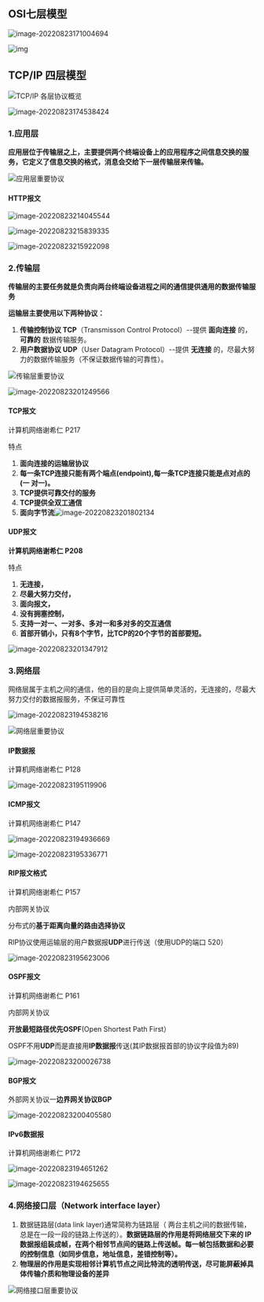 ## OSI七层模型

![image-20220823171004694](https://picture.lingzero.cn/img/image-20220823171004694.png)

![img](https://picture.lingzero.cn/img/202208231724894.png)



## TCP/IP 四层模型

![TCP/IP 各层协议概览](https://picture.lingzero.cn/img/202208231726150.png)

![image-20220823174538424](https://picture.lingzero.cn/img/202208232158136.png)



### 1.应用层

**应用层位于传输层之上，主要提供两个终端设备上的应用程序之间信息交换的服务，它定义了信息交换的格式，消息会交给下一层传输层来传输。** 

![应用层重要协议](https://guide-blog-images.oss-cn-shenzhen.aliyuncs.com/github/javaguide/cs-basics/network/application-layer-protocol.png)

#### HTTP报文

![image-20220823214045544](https://picture.lingzero.cn/img/202208232158137.png)

![image-20220823215839335](https://picture.lingzero.cn/img/202208232158138.png)

![image-20220823215922098](https://picture.lingzero.cn/img/202208232159237.png)

### 2.传输层

**传输层的主要任务就是负责向两台终端设备进程之间的通信提供通用的数据传输服务**

**运输层主要使用以下两种协议：**

1. **传输控制协议 TCP**（Transmisson Control Protocol）--提供 **面向连接** 的，**可靠的** 数据传输服务。
2. **用户数据协议 UDP**（User Datagram Protocol）--提供 **无连接** 的，尽最大努力的数据传输服务（不保证数据传输的可靠性）。

![传输层重要协议](https://picture.lingzero.cn/img/202208232010372.png)

![image-20220823201249566](https://picture.lingzero.cn/img/202208232158139.png)

#### TCP报文

计算机网络谢希仁 P217

特点

1. **面向连接的运输层协议**
2. **每一条TCP连接只能有两个端点(endpoint),每一条TCP连接只能是点对点的(一 对一)。**
3. **TCP提供可靠交付的服务**
4.  **TCP提供全双工通信**
5.  **面向字节流**![image-20220823201802134](https://picture.lingzero.cn/img/202208232158140.png)

#### UDP报文

**计算机网络谢希仁 P208**

特点

1. **无连接，**
2. **尽最大努力交付，**
3. **面向报文，**
4. **没有拥塞控制，**
5. **支持一对一、一对多、多对一和多对多的交互通信**
6. **首部开销小，只有8个字节，比TCP的20个字节的首部要短。**

![image-20220823201347912](https://picture.lingzero.cn/img/202208232158141.png)

### 3.网络层

网络层属于主机之间的通信，他的目的是向上提供简单灵活的，无连接的，尽最大努力交付的数据报服务，不保证可靠性

![image-20220823194538216](https://picture.lingzero.cn/img/202208232158142.png)

![网络层重要协议](https://picture.lingzero.cn/img/202208231747743.png)



#### IP数据报

计算机网络谢希仁 P128

![image-20220823195119906](https://picture.lingzero.cn/img/202208232158143.png)

#### ICMP报文

计算机网络谢希仁 P147

![image-20220823194936669](https://picture.lingzero.cn/img/202208232158144.png)

![image-20220823195336771](https://picture.lingzero.cn/img/202208232158145.png)

#### RIP报文格式

计算机网络谢希仁 P157

内部网关协议

分布式的**基于距离向量的路由选择协议**

RIP协议使用运输层的用户数据报**UDP**进行传送（使用UDP的端口 520）

![image-20220823195623006](https://picture.lingzero.cn/img/202208232158146.png)



#### OSPF报文

计算机网络谢希仁 P161

内部网关协议

**开放最短路径优先OSPF**(Open Shortest Path First）

OSPF不用**UDP**而是直接用**IP数据报**传送(其IP数据报首部的协议字段值为89)

![image-20220823200026738](https://picture.lingzero.cn/img/202208232158147.png)

#### BGP报文

外部网关协议一**边界网关协议BGP**

![image-20220823200405580](https://picture.lingzero.cn/img/202208232158148.png)

#### IPv6数据报

计算机网络谢希仁 P172

![image-20220823194651262](https://picture.lingzero.cn/img/202208232158149.png)

![image-20220823194625655](https://picture.lingzero.cn/img/202208232158150.png)

### 4.网络接口层（Network interface layer）

1. 数据链路层(data link layer)通常简称为链路层（ 两台主机之间的数据传输，总是在一段一段的链路上传送的）。**数据链路层的作用是将网络层交下来的 IP 数据报组装成帧，在两个相邻节点间的链路上传送帧。每一帧包括数据和必要的控制信息（如同步信息，地址信息，差错控制等）。**
2. **物理层的作用是实现相邻计算机节点之间比特流的透明传送，尽可能屏蔽掉具体传输介质和物理设备的差异**

![网络接口层重要协议](https://picture.lingzero.cn/img/202208232113764.png)